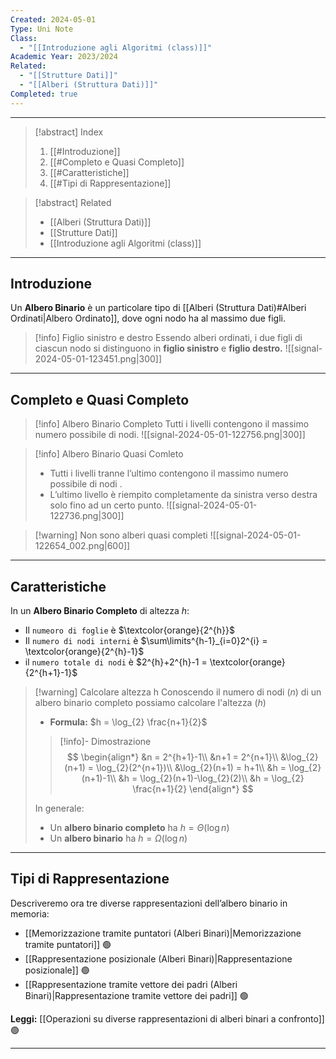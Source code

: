 ```yaml
---
Created: 2024-05-01
Type: Uni Note
Class:
  - "[[Introduzione agli Algoritmi (class)]]"
Academic Year: 2023/2024
Related:
  - "[[Strutture Dati]]"
  - "[[Alberi (Struttura Dati)]]"
Completed: true
---
```

---

>[!abstract] Index
>1. [[#Introduzione]]
>2. [[#Completo e Quasi Completo]]
>3. [[#Caratteristiche]]
>4. [[#Tipi di Rappresentazione]]

>[!abstract] Related
>- [[Alberi (Struttura Dati)]]
>- [[Strutture Dati]]
>- [[Introduzione agli Algoritmi (class)]]

---
## Introduzione 

Un **Albero Binario** è un particolare tipo di [[Alberi (Struttura Dati)#Alberi Ordinati|Albero Ordinato]], dove ogni nodo ha al massimo due figli.

>[!info] Figlio sinistro e destro
>Essendo alberi ordinati, i due figli di ciascun nodo si distinguono in **figlio sinistro** e **figlio destro.**
>![[signal-2024-05-01-123451.png|300]]

---
## Completo e Quasi Completo

>[!info] Albero Binario Completo
>Tutti i livelli contengono il massimo numero possibile di nodi.
>![[signal-2024-05-01-122756.png|300]]

>[!info] Albero Binario Quasi Comleto
>- Tutti i livelli tranne l’ultimo contengono il massimo numero possibile di nodi .
>- L’ultimo livello è riempito completamente da sinistra verso destra solo fino ad un certo punto.
>![[signal-2024-05-01-122736.png|300]]

>[!warning] Non sono alberi quasi completi
>![[signal-2024-05-01-122654_002.png|600]]

---
## Caratteristiche

In un **Albero Binario Completo** di altezza $h$:
- Il `numeoro di foglie` è $\textcolor{orange}{2^{h}}$
- Il `numero di nodi interni` è $\sum\limits^{h-1}_{i=0}2^{i} = \textcolor{orange}{2^{h}-1}$
- il `numero totale di nodi` è $2^{h}+2^{h}-1 = \textcolor{orange}{2^{h+1}-1}$
 
>[!warning] Calcolare altezza h
>Conoscendo il numero di nodi ($n$) di un albero binario completo possiamo calcolare l'altezza ($h$)
>- **Formula:** $h = \log_{2} \frac{n+1}{2}$ 
>
>>[!info]- Dimostrazione
>>$$
>>\begin{align*}
>>&n = 2^{h+1}-1\\
>>&n+1 = 2^{n+1}\\
>>&\log_{2}(n+1) = \log_{2}(2^{n+1})\\
>>&\log_{2}(n+1) = h+1\\
>>&h = \log_{2}(n+1)-1\\
>>&h = \log_{2}(n+1)-\log_{2}(2)\\
>>&h = \log_{2} \frac{n+1}{2}
>>\end{align*}
>>$$
>
>In generale:
>- Un **albero binario completo** ha $h = \Theta(\log n)$ 
>- Un **albero binario** ha $h = \Omega(\log n)$

---
## Tipi di Rappresentazione

Descriveremo ora tre diverse rappresentazioni dell’albero binario in memoria:
- [[Memorizzazione tramite puntatori (Alberi Binari)|Memorizzazione tramite puntatori]] 🟢
- [[Rappresentazione posizionale (Alberi Binari)|Rappresentazione posizionale]] 🟢
- [[Rappresentazione tramite vettore dei padri (Alberi Binari)|Rappresentazione tramite vettore dei padri]] 🟢

**Leggi:** [[Operazioni su diverse rappresentazioni di alberi binari a confronto]] 🟢

---